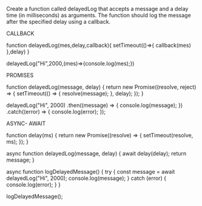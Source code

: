 Create a function called delayedLog that accepts a message and a delay time (in milliseconds) as arguments. The function should log the message after the specified delay using a callback.


CALLBACK

function delayedLog(mes,delay,callback){
setTimeout(()=>{
callback(mes)
},delay)
}

delayedLog("Hi",2000,(mes)=>{console.log(mes);})


PROMISES

function delayedLog(message, delay) {
  return new Promise((resolve, reject) => {
    setTimeout(() => {
      resolve(message);
    }, delay);
  });
}

delayedLog("Hi", 2000)
  .then((message) => {
    console.log(message);
  })
  .catch((error) => {
    console.log(error);
  });



ASYNC- AWAIT

function delay(ms) {
  return new Promise((resolve) => {
    setTimeout(resolve, ms);
  });
}

async function delayedLog(message, delay) {
  await delay(delay);
  return message;
}

async function logDelayedMessage() {
  try {
    const message = await delayedLog("Hi", 2000);
    console.log(message);
  } catch (error) {
    console.log(error);
  }
}

logDelayedMessage();
